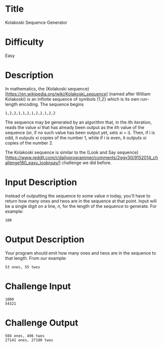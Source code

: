 # Title

Kolakoski Sequence Generator

# Difficulty

Easy

# Description

In mathematics, the (Kolakoski sequence)[https://en.wikipedia.org/wiki/Kolakoski_sequence] (named after William Kolakoski) is an infinite sequence of symbols {1,2} which is its own run-length encoding. The sequence begins

	1,2,2,1,1,2,1,2,2,1,2,2

The sequence may be generated by an algorithm that, in the *i*th iteration, reads the value x*i* that has already been output as the ith value of the sequence (or, if no such value has been output yet, sets xi = i). Then, if i is odd, it outputs xi copies of the number 1, while if i is even, it outputs xi copies of the number 2. 

The Kolakoski sequence is similar to the (Look and Say sequence)[https://www.reddit.com/r/dailyprogrammer/comments/2ggy30/9152014_challenge180_easy_looknsay/] challenge we did before.

# Input Description

Instead of outputting the sequence to some value *n* today, you'll have to return how many ones and twos are in the sequence at that point. Input will be a single digit on a line, *n*, for the length of the sequence to generate. For example:

	108

# Output Description

Your program should emit how many ones and twos are in the sequence to that length. From our example:

	53 ones, 55 twos

# Challenge Input

	1000
	54321

# Challenge Output

	504 ones, 496 twos
	27141 ones, 27180 twos
